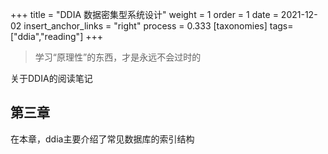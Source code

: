 +++
title = "DDIA 数据密集型系统设计"
weight = 1
order = 1
date = 2021-12-02
insert_anchor_links = "right"
process = 0.333
[taxonomies]
tags=["ddia","reading"]
+++
> 学习“原理性”的东西，才是永远不会过时的

<!-- more -->
关于DDIA的阅读笔记
## 第三章
在本章，ddia主要介绍了常见数据库的索引结构